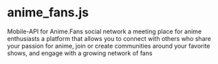 # anime_fans.js
Mobile-API for Anime.Fans social network a meeting place for anime enthusiasts a platform that allows you to connect with others who share your passion for anime, join or create communities around your favorite shows, and engage with a growing network of fans
